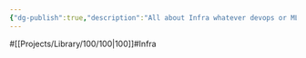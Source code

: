 ```yaml
---
{"dg-publish":true,"description":"All about Infra whatever devops or ML.","permalink":"/projects/library/100/100/","dgPassFrontmatter":true,"noteIcon":"0","created":"2024-01-24T15:24:09.123+09:00","updated":"2024-06-20T01:56:22.693+09:00"}
---
```


#[[Projects/Library/100/100\|100]]#Infra

